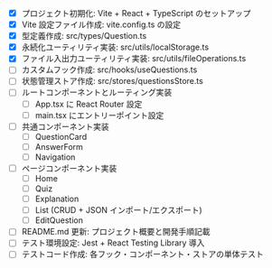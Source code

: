 - [x] プロジェクト初期化: Vite + React + TypeScript のセットアップ
- [x] Vite 設定ファイル作成: vite.config.ts の設定
- [x] 型定義作成: src/types/Question.ts
- [x] 永続化ユーティリティ実装: src/utils/localStorage.ts
- [x] ファイル入出力ユーティリティ実装: src/utils/fileOperations.ts
- [ ] カスタムフック作成: src/hooks/useQuestions.ts
- [ ] 状態管理ストア作成: src/stores/questionsStore.ts
- [ ] ルートコンポーネントとルーティング実装
  - [ ] App.tsx に React Router 設定
  - [ ] main.tsx にエントリーポイント設定
- [ ] 共通コンポーネント実装
  - [ ] QuestionCard
  - [ ] AnswerForm
  - [ ] Navigation
- [ ] ページコンポーネント実装
  - [ ] Home
  - [ ] Quiz
  - [ ] Explanation
  - [ ] List (CRUD + JSON インポート/エクスポート)
  - [ ] EditQuestion
- [ ] README.md 更新: プロジェクト概要と開発手順記載
- [ ] テスト環境設定: Jest + React Testing Library 導入
- [ ] テストコード作成: 各フック・コンポーネント・ストアの単体テスト
